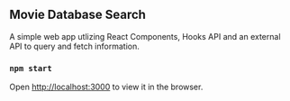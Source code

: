 ## Movie Database Search

A simple web app utlizing React Components, Hooks API and an external API to query and fetch information.


### `npm start`

Open [http://localhost:3000](http://localhost:3000) to view it in the browser.


